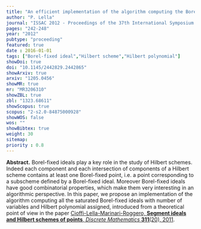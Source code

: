 ```yaml
---
title: "An efficient implementation of the algorithm computing the Borel-fixed points of a Hilbert scheme"
author: "P. Lella"
journal: "ISSAC 2012 - Proceedings of the 37th International Symposium on Symbolic and Algebraic Computation"
pages: "242-248"
year: "2012"
pubtype: "proceeding"
featured: true
date : 2016-01-01
tags: ["Borel-fixed ideal","Hilbert scheme","Hilbert polynomial"]
showDoi: true
doi: "10.1145/2442829.2442865"
showArxiv: true
arxiv: "1205.0456"
showMR: true
mr: "MR3206310"
showZBL: true
zbl: "1323.68611"
showScopus: true
scopus: "2-s2.0-84875000928"
showWOS: false
wos: ""
showBibtex: true
weight: 30
sitemap:
priority : 0.8
---
```


**Abstract.** Borel-fixed ideals play a key role in the study of Hilbert schemes. Indeed each component and each intersection of components of a Hilbert scheme contains at least one Borel-fixed point, i.e. a point corresponding to a subscheme defined by a Borel-fixed ideal. Moreover Borel-fixed ideals have good combinatorial properties, which make them very interesting in an algorithmic perspective. In this paper, we propose an implementation of the algorithm computing all the saturated Borel-fixed ideals with number of variables and Hilbert polynomial assigned, introduced from a theoretical point of view in the paper [Cioffi-Lella-Marinari-Roggero, **Segment ideals and Hilbert schemes of points**, _Discrete Mathematics_ **311**(20), 2011](/publications/clmr/). 